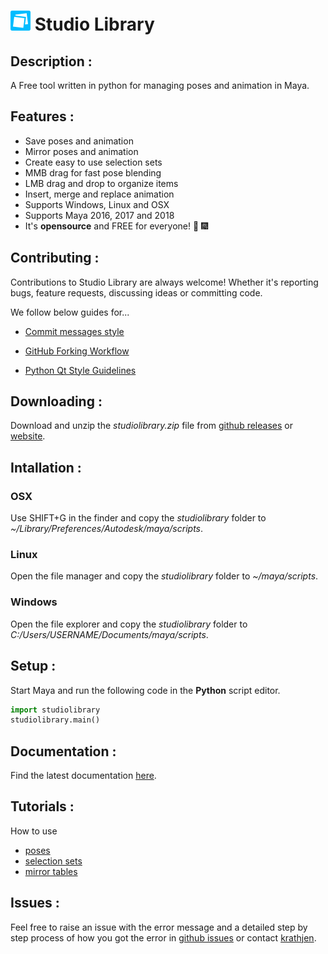 
# ![logo](./resource/icons/icon_white_on_blue.png) Studio Library

## Description :

A Free tool written in python for managing poses and animation in Maya.


## Features :

* Save poses and animation
* Mirror poses and animation
* Create easy to use selection sets
* MMB drag for fast pose blending
* LMB drag and drop to organize items
* Insert, merge and replace animation
* Supports Windows, Linux and OSX
* Supports Maya 2016, 2017 and 2018
* It's **opensource** and FREE for everyone! 🎉  🎆


## Contributing :

Contributions to Studio Library are always welcome! Whether it's reporting bugs, feature requests, discussing ideas or committing code.

We follow below guides for...

* [Commit messages style](https://github.com/erlang/otp/wiki/Writing-good-commit-messages)

* [GitHub Forking Workflow](https://gist.github.com/Chaser324/ce0505fbed06b947d962)

* [Python Qt Style Guidelines](http://bitesofcode.blogspot.co.uk/2011/10/pyqt-coding-style-guidelines.html)


## Downloading :

Download and unzip the *studiolibrary.zip* file from [github releases](https://github.com/krathjen/studiolibrary/releases) or [website](http://www.studiolibrary.com/download).


## Intallation :

### OSX
Use SHIFT+G in the finder and copy the *studiolibrary* folder to *~/Library/Preferences/Autodesk/maya/scripts*.

### Linux
Open the file manager and copy the *studiolibrary* folder to *~/maya/scripts*.

### Windows
Open the file explorer and copy the *studiolibrary* folder to *C:/Users/USERNAME/Documents/maya/scripts*.


## Setup : 

Start Maya and run the following code in the **Python** script editor.

```python
import studiolibrary
studiolibrary.main()
```

## Documentation : 

Find the latest documentation [here](https://drive.google.com/open?id=1v3A1YWEdJml_Qb7i8ITOrljqZaBISHYZCKUR9NJxGr8).

## Tutorials : 

How to use

* [poses](https://www.youtube.com/watch?v=lpaWrT7VXfM)
* [selection sets](https://www.youtube.com/watch?v=xejWubal_j8)
* [mirror tables](https://www.youtube.com/watch?v=kCv0XleJfjU&t=3s)

## Issues :

Feel free to raise an issue with the error message and a detailed step by step process of how you got the error in [github issues](https://github.com/krathjen/studiolibrary/issues/new) or contact [krathjen](http://www.studiolibrary.com/contact).
